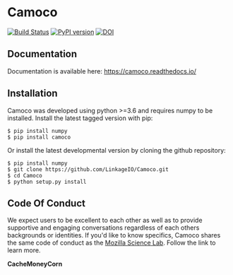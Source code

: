 Camoco
======
[![Build Status](https://travis-ci.org/LinkageIO/Camoco.svg?branch=master)](https://travis-ci.org/LinkageIO/Camoco)
[![PyPI version](https://badge.fury.io/py/camoco.svg)](https://badge.fury.io/py/camoco)
[![DOI](https://zenodo.org/badge/15055703.svg)](https://zenodo.org/badge/latestdoi/15055703)

<!--- [![Coverage Status](https://coveralls.io/repos/github/schae234/Camoco/badge.svg?branch=master)](https://coveralls.io/github/schae234/Camoco?branch=master) --->

Documentation
-------------
Documentation is available here: https://camoco.readthedocs.io/

Installation
------------
Camoco was developed using python >=3.6 and requires numpy to be installed.
Install the latest tagged version with pip:
```
$ pip install numpy
$ pip install camoco
```
Or install the latest developmental version by cloning the github repository:
```
$ pip install numpy
$ git clone https://github.com/LinkageIO/Camoco.git
$ cd Camoco
$ python setup.py install
```

Code Of Conduct
---------------
We expect users to be excellent to each other as well as to provide supportive
and engaging conversations regardless of each others backgrounds or identities.
If you'd like to know specifics, Camoco shares the same code of conduct as the
[Mozilla Science Lab](https://science.mozilla.org/code-of-conduct). Follow the 
link to learn more.

**CacheMoneyCorn**
